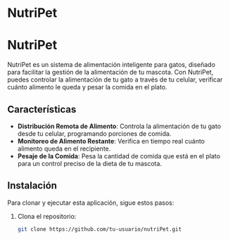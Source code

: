 # NutriPet
# NutriPet

NutriPet es un sistema de alimentación inteligente para gatos, diseñado para facilitar la gestión de la alimentación de tu mascota. Con NutriPet, puedes controlar la alimentación de tu gato a través de tu celular, verificar cuánto alimento le queda y pesar la comida en el plato.

## Características

- **Distribución Remota de Alimento**: Controla la alimentación de tu gato desde tu celular, programando porciones de comida.
- **Monitoreo de Alimento Restante**: Verifica en tiempo real cuánto alimento queda en el recipiente.
- **Pesaje de la Comida**: Pesa la cantidad de comida que está en el plato para un control preciso de la dieta de tu mascota.

## Instalación

Para clonar y ejecutar esta aplicación, sigue estos pasos:

1. Clona el repositorio:
   ```sh
   git clone https://github.com/tu-usuario/nutriPet.git



